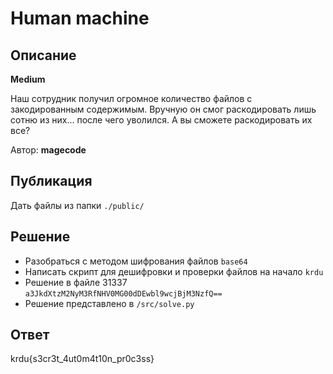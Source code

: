 # Human machine

## Описание

**Medium**

Наш сотрудник получил огромное количество файлов с закодированным содержимым. Вручную он смог раскодировать лишь сотню из них... после чего уволился. А вы сможете раскодировать их все?

Автор: **magecode**

## Публикация

Дать файлы из папки `./public/`

## Решение

- Разобраться с методом шифрования файлов `base64`
- Написать скрипт для дешифровки и проверки файлов на начало `krdu`
- Решение в файле 31337 `a3JkdXtzM2NyM3RfNHV0MG00dDEwbl9wcjBjM3NzfQ==`
- Решение представлено в `/src/solve.py`

## Ответ

krdu{s3cr3t_4ut0m4t10n_pr0c3ss}